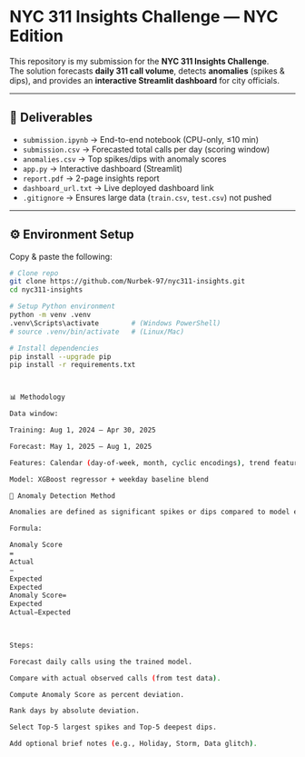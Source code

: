 # NYC 311 Insights Challenge — NYC Edition

This repository is my submission for the **NYC 311 Insights Challenge**.  
The solution forecasts **daily 311 call volume**, detects **anomalies** (spikes & dips), and provides an **interactive Streamlit dashboard** for city officials.  

---

## 🚀 Deliverables

- `submission.ipynb` → End-to-end notebook (CPU-only, ≤10 min)  
- `submission.csv` → Forecasted total calls per day (scoring window)  
- `anomalies.csv` → Top spikes/dips with anomaly scores  
- `app.py` → Interactive dashboard (Streamlit)  
- `report.pdf` → 2-page insights report  
- `dashboard_url.txt` → Live deployed dashboard link  
- `.gitignore` → Ensures large data (`train.csv`, `test.csv`) not pushed  

---

## ⚙️ Environment Setup

Copy & paste the following:

```bash
# Clone repo
git clone https://github.com/Nurbek-97/nyc311-insights.git
cd nyc311-insights

# Setup Python environment
python -m venv .venv
.venv\Scripts\activate        # (Windows PowerShell)
# source .venv/bin/activate   # (Linux/Mac)

# Install dependencies
pip install --upgrade pip
pip install -r requirements.txt



📊 Methodology

Data window:

Training: Aug 1, 2024 – Apr 30, 2025

Forecast: May 1, 2025 – Aug 1, 2025

Features: Calendar (day-of-week, month, cyclic encodings), trend features

Model: XGBoost regressor + weekday baseline blend

🔎 Anomaly Detection Method

Anomalies are defined as significant spikes or dips compared to model expectations.

Formula:

Anomaly Score
=
Actual
−
Expected
Expected
Anomaly Score=
Expected
Actual−Expected
	​


Steps:

Forecast daily calls using the trained model.

Compare with actual observed calls (from test data).

Compute Anomaly Score as percent deviation.

Rank days by absolute deviation.

Select Top-5 largest spikes and Top-5 deepest dips.

Add optional brief notes (e.g., Holiday, Storm, Data glitch).
